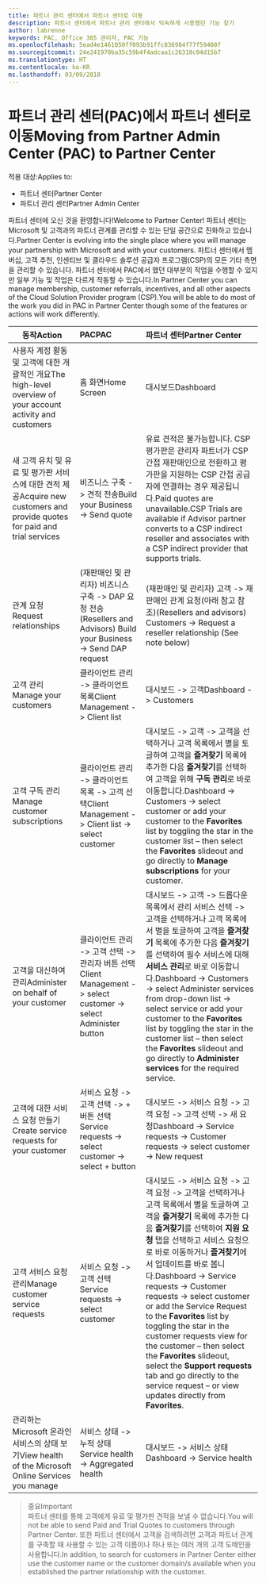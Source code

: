 ```yaml
---
title: 파트너 관리 센터에서 파트너 센터로 이동
description: 파트너 센터에서 파트너 관리 센터에서 익숙하게 사용했던 기능 찾기
author: labrenne
keywords: PAC, Office 365 관리자, PAC 기능
ms.openlocfilehash: 5ead4e1461050ff093b91ffc836984f77f59400f
ms.sourcegitcommit: 24e241970ba35c59b4f4adcaa1c26318c04d15b7
ms.translationtype: HT
ms.contentlocale: ko-KR
ms.lasthandoff: 03/09/2018
---
```

# <a name="moving-from-partner-admin-center-pac-to-partner-center"></a><span data-ttu-id="c0fed-104">파트너 관리 센터(PAC)에서 파트너 센터로 이동</span><span class="sxs-lookup"><span data-stu-id="c0fed-104">Moving from Partner Admin Center (PAC) to Partner Center</span></span>

<span data-ttu-id="c0fed-105">적용 대상:</span><span class="sxs-lookup"><span data-stu-id="c0fed-105">Applies to:</span></span>
- <span data-ttu-id="c0fed-106">파트너 센터</span><span class="sxs-lookup"><span data-stu-id="c0fed-106">Partner Center</span></span>
- <span data-ttu-id="c0fed-107">파트너 관리 센터</span><span class="sxs-lookup"><span data-stu-id="c0fed-107">Partner Admin Center</span></span>

<span data-ttu-id="c0fed-108">파트너 센터에 오신 것을 환영합니다!</span><span class="sxs-lookup"><span data-stu-id="c0fed-108">Welcome to Partner Center!</span></span> <span data-ttu-id="c0fed-109">파트너 센터는 Microsoft 및 고객과의 파트너 관계를 관리할 수 있는 단일 공간으로 진화하고 있습니다.</span><span class="sxs-lookup"><span data-stu-id="c0fed-109">Partner Center is evolving into the single place where you will manage your partnership with Microsoft and with your customers.</span></span> <span data-ttu-id="c0fed-110">파트너 센터에서 멤버십, 고객 추천, 인센티브 및 클라우드 솔루션 공급자 프로그램(CSP)의 모든 기타 측면을 관리할 수 있습니다. 파트너 센터에서 PAC에서 했던 대부분의 작업을 수행할 수 있지만 일부 기능 및 작업은 다르게 작동할 수 있습니다.</span><span class="sxs-lookup"><span data-stu-id="c0fed-110">In Partner Center you can manage membership, customer referrals, incentives, and all other aspects of the Cloud Solution Provider program (CSP).You will be able to do most of the work you did in PAC in Partner Center though some of the features or actions will work differently.</span></span> 


|**<span data-ttu-id="c0fed-111">동작</span><span class="sxs-lookup"><span data-stu-id="c0fed-111">Action</span></span>**   |**<span data-ttu-id="c0fed-112">PAC</span><span class="sxs-lookup"><span data-stu-id="c0fed-112">PAC</span></span>**   |**<span data-ttu-id="c0fed-113">파트너 센터</span><span class="sxs-lookup"><span data-stu-id="c0fed-113">Partner Center</span></span>**   |
|--------------|:--------------|:---------------|
|<span data-ttu-id="c0fed-114">사용자 계정 활동 및 고객에 대한 개괄적인 개요</span><span class="sxs-lookup"><span data-stu-id="c0fed-114">The high-level overview of your account activity and customers</span></span>|<span data-ttu-id="c0fed-115">홈 화면</span><span class="sxs-lookup"><span data-stu-id="c0fed-115">Home Screen</span></span>|<span data-ttu-id="c0fed-116">대시보드</span><span class="sxs-lookup"><span data-stu-id="c0fed-116">Dashboard</span></span>|
|<span data-ttu-id="c0fed-117">새 고객 유치 및 유료 및 평가판 서비스에 대한 견적 제공</span><span class="sxs-lookup"><span data-stu-id="c0fed-117">Acquire new customers and provide quotes for paid and trial services</span></span>|<span data-ttu-id="c0fed-118">비즈니스 구축 -> 견적 전송</span><span class="sxs-lookup"><span data-stu-id="c0fed-118">Build your Business -> Send quote</span></span>|<span data-ttu-id="c0fed-119">유료 견적은 불가능합니다. CSP 평가판은 관리자 파트너가 CSP 간접 재판매인으로 전환하고 평가판을 지원하는 CSP 간접 공급자에 연결하는 경우 제공됩니다.</span><span class="sxs-lookup"><span data-stu-id="c0fed-119">Paid quotes are unavailable.CSP Trials are available if Advisor partner converts to a CSP indirect reseller and associates with a CSP indirect provider that supports trials.</span></span> |
|<span data-ttu-id="c0fed-120">관계 요청</span><span class="sxs-lookup"><span data-stu-id="c0fed-120">Request relationships</span></span>|<span data-ttu-id="c0fed-121">(재판매인 및 관리자) 비즈니스 구축 -> DAP 요청 전송</span><span class="sxs-lookup"><span data-stu-id="c0fed-121">(Resellers and Advisors) Build your Business -> Send DAP request</span></span>|<span data-ttu-id="c0fed-122">(재판매인 및 관리자) 고객 -> 재판매인 관계 요청(아래 참고 참조)</span><span class="sxs-lookup"><span data-stu-id="c0fed-122">(Resellers and advisors) Customers -> Request a reseller relationship (See note below)</span></span>|
|<span data-ttu-id="c0fed-123">고객 관리</span><span class="sxs-lookup"><span data-stu-id="c0fed-123">Manage your customers</span></span>|<span data-ttu-id="c0fed-124">클라이언트 관리 -> 클라이언트 목록</span><span class="sxs-lookup"><span data-stu-id="c0fed-124">Client Management -> Client list</span></span>|<span data-ttu-id="c0fed-125">대시보드 -> 고객</span><span class="sxs-lookup"><span data-stu-id="c0fed-125">Dashboard -> Customers</span></span>|
|<span data-ttu-id="c0fed-126">고객 구독 관리</span><span class="sxs-lookup"><span data-stu-id="c0fed-126">Manage customer subscriptions</span></span>|<span data-ttu-id="c0fed-127">클라이언트 관리 -> 클라이언트 목록 -> 고객 선택</span><span class="sxs-lookup"><span data-stu-id="c0fed-127">Client Management -> Client list -> select customer</span></span>|<span data-ttu-id="c0fed-128">대시보드 -> 고객 -> 고객을 선택하거나 고객 목록에서 별을 토글하여 고객을 **즐겨찾기** 목록에 추가한 다음 **즐겨찾기**를 선택하여 고객을 위해 **구독 관리**로 바로 이동합니다.</span><span class="sxs-lookup"><span data-stu-id="c0fed-128">Dashboard -> Customers -> select customer or add your customer to the **Favorites** list by toggling the star in the customer list – then select the **Favorites** slideout and go directly to **Manage subscriptions** for your customer.</span></span>|
|<span data-ttu-id="c0fed-129">고객을 대신하여 관리</span><span class="sxs-lookup"><span data-stu-id="c0fed-129">Administer on behalf of your customer</span></span>|<span data-ttu-id="c0fed-130">클라이언트 관리 -> 고객 선택 -> 관리자 버튼 선택</span><span class="sxs-lookup"><span data-stu-id="c0fed-130">Client Management -> select customer -> select Administer button</span></span>|<span data-ttu-id="c0fed-131">대시보드 -> 고객 -> 드롭다운 목록에서 관리 서비스 선택 -> 고객을 선택하거나 고객 목록에서 별을 토글하여 고객을 **즐겨찾기** 목록에 추가한 다음 **즐겨찾기**를 선택하여 필수 서비스에 대해 **서비스 관리**로 바로 이동합니다.</span><span class="sxs-lookup"><span data-stu-id="c0fed-131">Dashboard -> Customers -> select Administer services from drop-down list -> select service or add your customer to the **Favorites** list by toggling the star in the customer list – then select the **Favorites** slideout and go directly to **Administer services** for the required service.</span></span>|
|<span data-ttu-id="c0fed-132">고객에 대한 서비스 요청 만들기</span><span class="sxs-lookup"><span data-stu-id="c0fed-132">Create service requests for your customer</span></span>|<span data-ttu-id="c0fed-133">서비스 요청 -> 고객 선택 -> + 버튼 선택</span><span class="sxs-lookup"><span data-stu-id="c0fed-133">Service requests -> select customer -> select + button</span></span> | <span data-ttu-id="c0fed-134">대시보드 -> 서비스 요청 -> 고객 요청 -> 고객 선택 -> 새 요청</span><span class="sxs-lookup"><span data-stu-id="c0fed-134">Dashboard -> Service requests -> Customer requests -> select customer -> New request</span></span>|
|<span data-ttu-id="c0fed-135">고객 서비스 요청 관리</span><span class="sxs-lookup"><span data-stu-id="c0fed-135">Manage customer service requests</span></span>| <span data-ttu-id="c0fed-136">서비스 요청 -> 고객 선택</span><span class="sxs-lookup"><span data-stu-id="c0fed-136">Service requests -> select customer</span></span>|<span data-ttu-id="c0fed-137">대시보드 -> 서비스 요청 -> 고객 요청 -> 고객을 선택하거나 고객 목록에서 별을 토글하여 고객을 **즐겨찾기** 목록에 추가한 다음 **즐겨찾기**를 선택하여 **지원 요청** 탭을 선택하고 서비스 요청으로 바로 이동하거나 **즐겨찾기**에서 업데이트를 바로 봅니다.</span><span class="sxs-lookup"><span data-stu-id="c0fed-137">Dashboard -> Service requests -> Customer requests -> select customer or add the Service Request to the **Favorites** list by toggling the star in the customer requests view for the customer – then select the **Favorites** slideout, select the **Support requests** tab and go directly to the service request – or view updates directly from **Favorites**.</span></span>|
|<span data-ttu-id="c0fed-138">관리하는 Microsoft 온라인 서비스의 상태 보기</span><span class="sxs-lookup"><span data-stu-id="c0fed-138">View health of the Microsoft Online Services you manage</span></span>|<span data-ttu-id="c0fed-139">서비스 상태 -> 누적 상태</span><span class="sxs-lookup"><span data-stu-id="c0fed-139">Service health -> Aggregated health</span></span>|<span data-ttu-id="c0fed-140">대시보드 -> 서비스 상태</span><span class="sxs-lookup"><span data-stu-id="c0fed-140">Dashboard -> Service health</span></span>|

><span data-ttu-id="c0fed-141">중요</span><span class="sxs-lookup"><span data-stu-id="c0fed-141">Important</span></span><br>
<span data-ttu-id="c0fed-142">파트너 센터를 통해 고객에게 유료 및 평가판 견적을 보낼 수 없습니다.</span><span class="sxs-lookup"><span data-stu-id="c0fed-142">You will not be able to send Paid and Trial Quotes to customers through Partner Center.</span></span> <span data-ttu-id="c0fed-143">또한 파트너 센터에서 고객을 검색하려면 고객과 파트너 관계를 구축할 때 사용할 수 있는 고객 이름이나 하나 또는 여러 개의 고객 도메인을 사용합니다.</span><span class="sxs-lookup"><span data-stu-id="c0fed-143">In addition, to search for customers in Partner Center either use the customer name or the customer domain/s available when you established the partner relationship with the customer.</span></span>